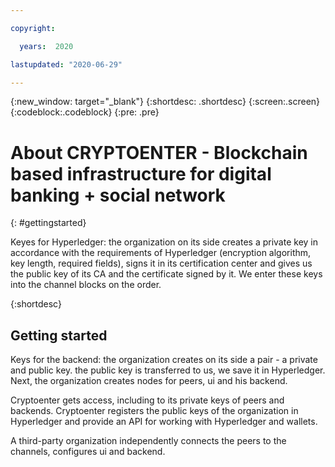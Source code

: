 ```yaml
---

copyright:

  years:  2020

lastupdated: "2020-06-29"

---
```



{:new_window: target="_blank"}
{:shortdesc: .shortdesc}
{:screen:.screen}
{:codeblock:.codeblock}
{:pre: .pre}

# About CRYPTOENTER - Blockchain based infrastructure for digital banking + social network
{: #gettingstarted}

Keyes for Hyperledger: the organization on its side creates a private key in accordance with the requirements of Hyperledger (encryption algorithm, key length, required fields), signs it in its certification center and gives us the public key of its CA and the certificate signed by it. We enter these keys into the channel blocks on the order.

{:shortdesc}

## Getting started

Keys for the backend: the organization creates on its side a pair - a private and public key.
the public key is transferred to us, we save it in Hyperledger. Next, the organization creates nodes for peers, ui and his backend.

Cryptoenter gets access, including to its private keys of peers and backends. Cryptoenter registers the public keys of the organization in Hyperledger and provide an API for working with Hyperledger and wallets.

A third-party organization independently connects the peers to the channels, configures ui and backend.

